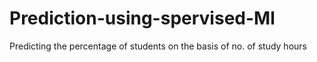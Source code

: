 # Prediction-using-spervised-Ml
Predicting the percentage of students on the basis of no. of study hours

